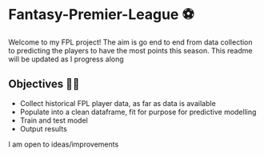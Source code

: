 # Fantasy-Premier-League :soccer:

Welcome to my FPL project! The aim is go end to end from data collection to predicting the players to have the most points this season.
This readme will be updated as I progress along

## Objectives 	:memo::pencil:
- Collect historical FPL player data, as far as data is available
- Populate into a clean dataframe, fit for purpose for predictive modelling
- Train and test model
- Output results

I am open to ideas/improvements
